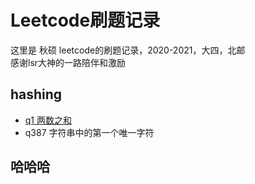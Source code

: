 # Leetcode刷题记录
这里是 秋硕 leetcode的刷题记录，2020-2021，大四，北邮  
感谢lsr大神的一路陪伴和激励  
## hashing
* [q1 两数之和](https://github.com/ChengQiushuo/Leetcode/src/hash相关)
* q387 字符串中的第一个唯一字符
## 哈哈哈
